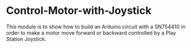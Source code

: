 # Control-Motor-with-Joystick
This module is to show how to build an Arduino circuit with a SN754410 in order to make a motor move forward or backward controlled by a Play Station Joystick. 
